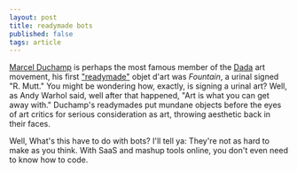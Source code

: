 ```yaml
---
layout: post
title: readymade bots
published: false
tags: article
---
```


[Marcel Duchamp][1] is perhaps the most famous member of the [Dada][2] art movement,
his first ["readymade"][3] objet d'art was _Fountain_, a urinal signed "R. Mutt."
You might be wondering how, exactly, is signing a urinal art?  Well, as Andy
Warhol said, well after that happened, "Art is what you can get away with."
Duchamp's readymades put mundane objects before the eyes of art critics for
serious consideration as art, throwing aesthetic back in their faces.

Well, What's this have to do with bots? I'll tell ya: They're not as hard to
make as you think. With SaaS and mashup tools online, you don't even need to
know how to code.


[1]: http://www.moma.org/collection/artists/1634
[2]: http://www.theartstory.org/movement-dada.htm
[3]: https://www.moma.org/learn/moma_learning/themes/dada/marcel-duchamp-and-the-readymade
